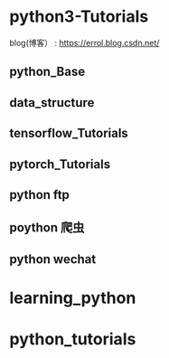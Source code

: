 # python3-Tutorials
blog(博客） : https://errol.blog.csdn.net/
## python_Base
## data_structure
## tensorflow_Tutorials
## pytorch_Tutorials
## python ftp
## poython 爬虫
## python wechat
# learning_python
# python_tutorials

